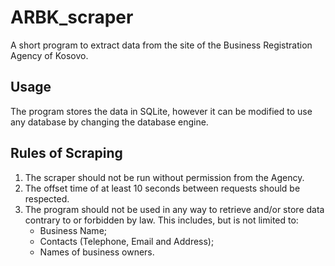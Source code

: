 # ARBK_scraper
A short program to extract data from the site of the Business Registration Agency of Kosovo.

## Usage
The program stores the data in SQLite, however it can be modified to use any database by changing the database engine.

## Rules of Scraping
1. The scraper should not be run without permission from the Agency.
2. The offset time of at least 10 seconds between requests should be respected.
3. The program should not be used in any way to retrieve and/or store data contrary to or forbidden by law. This includes, but is not limited to:
   * Business Name;
   * Contacts (Telephone, Email and Address);
   * Names of business owners.
